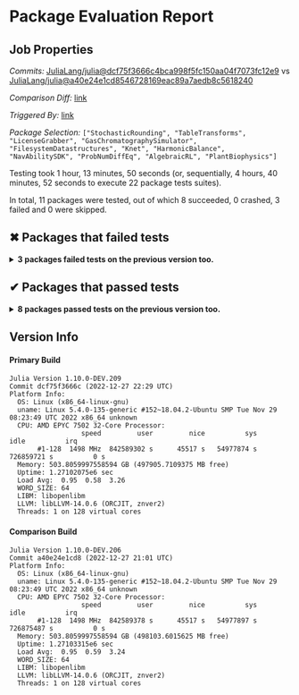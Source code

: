 # Package Evaluation Report

## Job Properties

*Commits:* [JuliaLang/julia@dcf75f3666c4bca998f5fc150aa04f7073fc12e9](https://github.com/JuliaLang/julia/commit/dcf75f3666c4bca998f5fc150aa04f7073fc12e9) vs [JuliaLang/julia@a40e24e1cd8546728169eac89a7aedb8c5618240](https://github.com/JuliaLang/julia/commit/a40e24e1cd8546728169eac89a7aedb8c5618240)

*Comparison Diff:* [link](https://github.com/JuliaLang/julia/compare/a40e24e1cd8546728169eac89a7aedb8c5618240..dcf75f3666c4bca998f5fc150aa04f7073fc12e9)

*Triggered By:* [link](https://github.com/JuliaLang/julia/pull/47979#issuecomment-1366221661)

*Package Selection:* `["StochasticRounding", "TableTransforms", "LicenseGrabber", "GasChromatographySimulator", "FilesystemDatastructures", "Knet", "HarmonicBalance", "NavAbilitySDK", "ProbNumDiffEq", "AlgebraicRL", "PlantBiophysics"]`

Testing took 1 hour, 13 minutes, 50 seconds (or, sequentially, 4 hours, 40 minutes, 52 seconds to execute 22 package tests suites).

In total, 11 packages were tested, out of which 8 succeeded, 0 crashed, 3 failed and 0 were skipped.


## ✖ Packages that failed tests

<details><summary><strong>3 packages failed tests on the previous version too.</strong></summary>
<p>

<details open><summary>Tests became inactive (1 packages):</summary>
<p>


- [NavAbilitySDK v0.4.9](https://s3.amazonaws.com/julialang-reports/nanosoldier/pkgeval/by_hash/dcf75f3_vs_a40e24e/NavAbilitySDK.primary.log)

</p>
</details>

<details open><summary>Test duration exceeded the time limit (2 packages):</summary>
<p>


- [AlgebraicRL v0.1.2](https://s3.amazonaws.com/julialang-reports/nanosoldier/pkgeval/by_hash/dcf75f3_vs_a40e24e/AlgebraicRL.primary.log)
- [ProbNumDiffEq v0.8.6](https://s3.amazonaws.com/julialang-reports/nanosoldier/pkgeval/by_hash/dcf75f3_vs_a40e24e/ProbNumDiffEq.primary.log)

</p>
</details>

</p>
</details>


## ✔ Packages that passed tests

<details><summary><strong>8 packages passed tests on the previous version too.</strong></summary>
<p>

- [FilesystemDatastructures v1.1.0](https://s3.amazonaws.com/julialang-reports/nanosoldier/pkgeval/by_hash/dcf75f3_vs_a40e24e/FilesystemDatastructures.primary.log)
- [GasChromatographySimulator v0.3.14](https://s3.amazonaws.com/julialang-reports/nanosoldier/pkgeval/by_hash/dcf75f3_vs_a40e24e/GasChromatographySimulator.primary.log)
- [HarmonicBalance v0.6.4](https://s3.amazonaws.com/julialang-reports/nanosoldier/pkgeval/by_hash/dcf75f3_vs_a40e24e/HarmonicBalance.primary.log)
- [Knet v1.4.10](https://s3.amazonaws.com/julialang-reports/nanosoldier/pkgeval/by_hash/dcf75f3_vs_a40e24e/Knet.primary.log)
- [LicenseGrabber v0.0.3](https://s3.amazonaws.com/julialang-reports/nanosoldier/pkgeval/by_hash/dcf75f3_vs_a40e24e/LicenseGrabber.primary.log)
- [PlantBiophysics v0.6.0](https://s3.amazonaws.com/julialang-reports/nanosoldier/pkgeval/by_hash/dcf75f3_vs_a40e24e/PlantBiophysics.primary.log)
- [StochasticRounding v0.6.2](https://s3.amazonaws.com/julialang-reports/nanosoldier/pkgeval/by_hash/dcf75f3_vs_a40e24e/StochasticRounding.primary.log)
- [TableTransforms v1.7.3](https://s3.amazonaws.com/julialang-reports/nanosoldier/pkgeval/by_hash/dcf75f3_vs_a40e24e/TableTransforms.primary.log)

</p>
</details>


## Version Info

#### Primary Build

```
Julia Version 1.10.0-DEV.209
Commit dcf75f3666c (2022-12-27 22:29 UTC)
Platform Info:
  OS: Linux (x86_64-linux-gnu)
  uname: Linux 5.4.0-135-generic #152~18.04.2-Ubuntu SMP Tue Nov 29 08:23:49 UTC 2022 x86_64 unknown
  CPU: AMD EPYC 7502 32-Core Processor: 
                  speed         user         nice          sys         idle          irq
       #1-128  1498 MHz  842589302 s      45517 s   54977874 s  726859721 s          0 s
  Memory: 503.8059997558594 GB (497905.7109375 MB free)
  Uptime: 1.27102075e6 sec
  Load Avg:  0.95  0.58  3.26
  WORD_SIZE: 64
  LIBM: libopenlibm
  LLVM: libLLVM-14.0.6 (ORCJIT, znver2)
  Threads: 1 on 128 virtual cores

```

#### Comparison Build

```
Julia Version 1.10.0-DEV.206
Commit a40e24e1cd8 (2022-12-27 21:01 UTC)
Platform Info:
  OS: Linux (x86_64-linux-gnu)
  uname: Linux 5.4.0-135-generic #152~18.04.2-Ubuntu SMP Tue Nov 29 08:23:49 UTC 2022 x86_64 unknown
  CPU: AMD EPYC 7502 32-Core Processor: 
                  speed         user         nice          sys         idle          irq
       #1-128  1498 MHz  842589378 s      45517 s   54977897 s  726875487 s          0 s
  Memory: 503.8059997558594 GB (498103.6015625 MB free)
  Uptime: 1.27103315e6 sec
  Load Avg:  0.95  0.59  3.24
  WORD_SIZE: 64
  LIBM: libopenlibm
  LLVM: libLLVM-14.0.6 (ORCJIT, znver2)
  Threads: 1 on 128 virtual cores

```
<!-- Generated on 2022-12-28T06:27:56.559 -->
